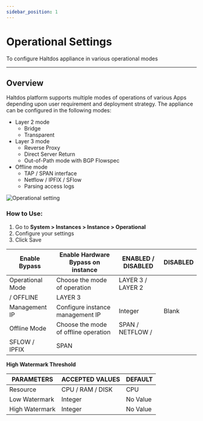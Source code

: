 ```yaml
---
sidebar_position: 1
---
```


# Operational Settings

To configure Haltdos appliance in various operational modes

---

## Overview

Haltdos platform supports multiple modes of operations of various Apps depending upon user requirement and deployment strategy. The appliance can be configured in the following modes:

- Layer 2 mode
    - Bridge
    - Transparent
- Layer 3 mode
    - Reverse Proxy
    - Direct Server Return
    - Out-of-Path mode with BGP Flowspec
- Offline mode
    - TAP / SPAN interface
    - Netflow / IPFIX / SFlow
    - Parsing access logs

![Operational setting](/img/platform/v2/instance_operation.png)

### How to Use:

1. Go to **System > Instances > Instance > Operational**
2. Configure your settings
3. Click Save

| Enable Bypass    | Enable Hardware Bypass on instance   | ENABLED / DISABLED              | DISABLED |
|------------------|--------------------------------------|---------------------------------|----------|
| Operational Mode | Choose the mode of operation         | LAYER 3 / LAYER 2
/ OFFLINE     | LAYER 3  |
| Management IP    | Configure instance management IP     | Integer                         | Blank    |
| Offline Mode     | Choose the mode of offline operation | SPAN / NETFLOW / 
SFLOW / IPFIX | SPAN     |

**High Watermark Threshold**

| PARAMETERS     | ACCEPTED VALUES  | DEFAULT  |
|----------------|------------------|----------|
| Resource       | CPU / RAM / DISK | CPU      |
| Low Watermark  | Integer          | No Value |
| High Watermark | Integer          | No Value |
